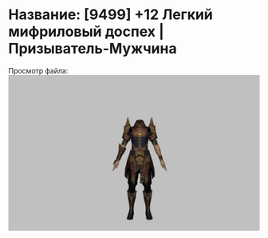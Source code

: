 # Название: [9499] +12 Легкий мифриловый доспех | Призыватель-Мужчина

Просмотр файла:
![p080021.png](p080021.png)